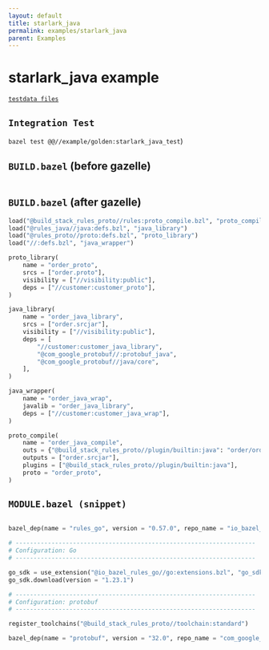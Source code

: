 ```yaml
---
layout: default
title: starlark_java
permalink: examples/starlark_java
parent: Examples
---
```



# starlark_java example

[`testdata files`](/example/golden/testdata/starlark_java)


## `Integration Test`

`bazel test @@//example/golden:starlark_java_test`)


## `BUILD.bazel` (before gazelle)

~~~python
~~~


## `BUILD.bazel` (after gazelle)

~~~python
load("@build_stack_rules_proto//rules:proto_compile.bzl", "proto_compile")
load("@rules_java//java:defs.bzl", "java_library")
load("@rules_proto//proto:defs.bzl", "proto_library")
load("//:defs.bzl", "java_wrapper")

proto_library(
    name = "order_proto",
    srcs = ["order.proto"],
    visibility = ["//visibility:public"],
    deps = ["//customer:customer_proto"],
)

java_library(
    name = "order_java_library",
    srcs = ["order.srcjar"],
    visibility = ["//visibility:public"],
    deps = [
        "//customer:customer_java_library",
        "@com_google_protobuf//:protobuf_java",
        "@com_google_protobuf//java/core",
    ],
)

java_wrapper(
    name = "order_java_wrap",
    javalib = "order_java_library",
    deps = ["//customer:customer_java_wrap"],
)

proto_compile(
    name = "order_java_compile",
    outs = {"@build_stack_rules_proto//plugin/builtin:java": "order/order.srcjar"},
    outputs = ["order.srcjar"],
    plugins = ["@build_stack_rules_proto//plugin/builtin:java"],
    proto = "order_proto",
)
~~~


## `MODULE.bazel (snippet)`

~~~python

bazel_dep(name = "rules_go", version = "0.57.0", repo_name = "io_bazel_rules_go")

# -------------------------------------------------------------------
# Configuration: Go
# -------------------------------------------------------------------

go_sdk = use_extension("@io_bazel_rules_go//go:extensions.bzl", "go_sdk")
go_sdk.download(version = "1.23.1")

# -------------------------------------------------------------------
# Configuration: protobuf
# -------------------------------------------------------------------

register_toolchains("@build_stack_rules_proto//toolchain:standard")

bazel_dep(name = "protobuf", version = "32.0", repo_name = "com_google_protobuf")

~~~

